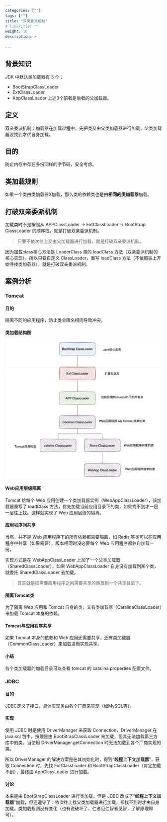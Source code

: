 ```yaml
---
categories: [""]
tags: [""]
title: "双亲委派机制"
# linkTitle: ""
weight: 10
description: >

---
```




## 背景知识

JDK 中默认类加载器有 3 个：

* BootStrapClassLoader
* ExtClassLoader
* AppClassLoader
上述3个前者是后者的父加载器。

## 定义

双亲委派机制：加载器在加载过程中，先把类交由父类加载器进行加载，父类加载器没找到才优自身加载。

## 目的

防止内存中存在多份同样的字节码，安全考虑。

## 类加载规则

如果一个类由类加载器X加载，那么类的依赖类也是由**相同的类加载器**加载。

## 打破双亲委派机制

加载类时不是按照从 APPClassLoader -> ExtClassLoader -> BootStrap ClassLoader 的顺序找，就是打破双亲委派机制。

>只要不依次往上交由父加载器进行加载，就是打破双亲委派机制。

因为加载class核心方法是 LoaderClass 类的 loadClass 方法（双亲委派机制的核心实现）。所以只要自定义 ClassLoader，重写 loadClass 方法（不依照往上开始寻找类加载器），就是打破双亲委派机制。

## 案例分析

### Tomcat

#### 目的

隔离不同的应用程序，防止类全限名相同导致冲突。

#### 类加载结构图

![20230206_classloader_1.png](./imgs/20230206_classloader_1.png)


#### Web应用层级隔离

Tomcat 给每个 Web 应用创建一个类加载器实例（WebAppClassLoader），该加载器重写了 loadClass 方法，优先加载当前应用目录下的类，如果找不到才一层一层往上找。这样就实现了 Web 应用层级的隔离。

#### 应用程序间共享

当然，并不是 Web 应用程序下的所有依赖都需要隔离，如 Redis 等类可以在应用程序中共享（如果需要），版本相同时没必要每个 Web 应用程序都独自加载一份。

实现方式是在 WebAppClassLoader 上加了一个父类加载器（SharedClassLoader），如果 WebAppClassLoader 自身没有加载到某个类，就委托 SharedClassLoader 去加载。

>其实就是把需要应用程序之间需要共享的类放到一个共享目录下。

#### 隔离Tomcat类

为了隔离 Web 应用和 Tomcat 自身的类，又有类加载器（CatalinaClassLoader）来加载 Tomcat 本身的依赖。

#### Tomcat与应用程序共享

如果 Tomcat 本身的依赖和 Web 应用还需要共享，还有类加载器（CommonClassLoader）来加载进而实现共享。

#### 小结

各个类加载器的加载目录可以查看 tomcat 的 catalina.properties 配置文件。

### JDBC

#### 目的

JDBC定义了接口，具体实现类由各个厂商来实现（如MySQL等）。

#### 实现

使用 JDBC 时是使用 DriverManager 来获取 Connection，DriverManager 在 java.sql 包中，按理是由 BootStrapClassLoader 来加载，但其无法加载第三方库中的类。当使用 DriverManager.getConnection 时无法加载到各个厂商实现的类。

所以 DriverManager 的解决方案是在其初始化时，得到“**线程上下文加载器**”，获取 Connection 时，先找 ExtClassLoader 和 BootStrapClassLoader（肯定加载不到），最终由 AppClassLoader 进行加载。

#### 讨论

本来是由 BootStrapClassLoader 进行类加载，但是 JDBC 改成了“**线程上下文加载器**”加载，但还遵守了：依次往上找父类加载器进行加载，都找不到时才由自身加载。类加载规则没有变化（也有说破坏了，仁者见仁智者见智，了解原理即可）。


